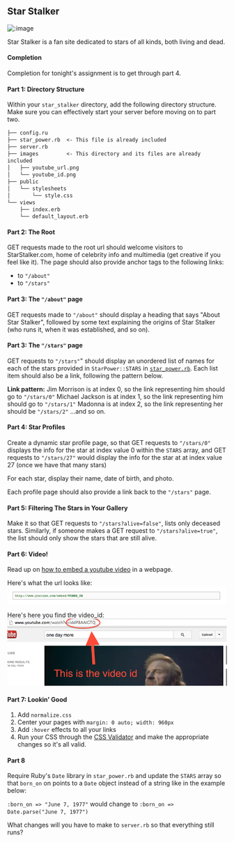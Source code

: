 ## Star Stalker
 
![:image](http://thepopportunity.files.wordpress.com/2012/06/stalker1.jpg)

Star Stalker is a fan site dedicated to stars of all kinds, both living and dead. 

#### Completion

Completion for tonight's assignment is to get through part 4.

#### Part 1: Directory Structure

Within your `star_stalker` directory, add the following directory structure. Make sure you can  effectively start your server before moving on to part two.

```
├── config.ru
├── star_power.rb  <- This file is already included
├── server.rb
├── images         <- This directory and its files are already included
│   ├── youtube_url.png
│   └── youtube_id.png
├── public
│   └── stylesheets
│       └── style.css
└── views
    ├── index.erb
    └── default_layout.erb
```

#### Part 2: The Root

GET requests made to the root url should welcome visitors to StarStalker.com, home of celebrity info and multimedia (get creative if you feel like it). The page should also provide anchor tags to the following links:
  - to `"/about"`
  - to `"/stars"`

#### Part 3: The `"/about"` page

GET requests made to `"/about"` should display a heading that says "About Star Stalker", followed by some text explaining the origins of Star Stalker (who runs it, when it was established, and so on).

#### Part 3: The `"/stars"` page

GET requests to `"/stars"`" should display an unordered list of names for each of the stars provided in `StarPower::STARS` in [`star_power.rb`](star_power.rb). Each list item should also be a link, following the pattern below. 

__Link pattern:__
Jim Morrison is at index 0, so the link representing him should go to `"/stars/0"` 
Michael Jackson is at index 1, so the link representing him should go to `"/stars/1"` 
Madonna is at index 2, so the link representing her should be `"/stars/2"` 
...and so on.

#### Part 4: Star Profiles

Create a dynamic star profile page, so that GET requests to `"/stars/0"` displays the info for the star at index value 0 within the `STARS` array, and GET requests to `"/stars/27"` would display the info for the star at at index value 27 (once we have that many stars)

For each star, display their name, date of birth, and photo.

Each profile page should also provide a link back to the `"/stars"` page. 

#### Part 5: Filtering The Stars in Your Gallery

Make it so that GET requests to `"/stars?alive=false"`, lists only deceased stars. Similarly, if someone makes a GET request to `"/stars?alive=true"`, the list should only show the stars that are still alive.

#### Part 6: Video!

Read up on [how to embed a youtube video](https://developers.google.com/youtube/player_parameters#Embedding_a_Player) in a webpage.

Here's what the url looks like:
![youtube_url](images/youtube_url.png)

Here's here you find the video_id:
![video_id](images/youtube_id.png)

#### Part 7: Lookin' Good

1. Add `normalize.css`
1. Center your pages with `margin: 0 auto; width: 960px`
1. Add `:hover` effects to all your links
1. Run your CSS through the [CSS Validator](http://jigsaw.w3.org/css-validator/) and make the appropriate changes so it's all valid.

#### Part 8

Require Ruby's `Date` library in `star_power.rb` and update the `STARS` array so that `born_on` on points to a `Date` object instead of a string like in the example below:

`:born_on => "June 7, 1977"` would change to  `:born_on => Date.parse("June 7, 1977")`

What changes will you have to make to `server.rb` so that everything still runs?

